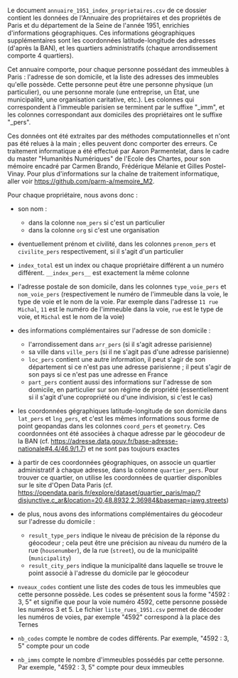 Le document `annuaire_1951_index_proprietaires.csv` de ce dossier contient les données de l'Annuaire des propriétaires et des propriétés de Paris et du département de la Seine de l'année 1951, enrichies d'informations géographiques. Ces informations géographiques supplémentaires sont les coordonnées latitude-longitude des adresses (d'après la BAN), et les quartiers administratifs (chaque arrondissement comporte 4 quartiers).

Cet annuaire comporte, pour chaque personne possédant des immeubles à Paris : l'adresse de son domicile, et la liste des adresses des immeubles qu'elle possède. Cette personne peut être une personne physique (un particulier), ou une personne morale (une entreprise, un Etat, une municipalité, une organisation caritative, etc.). Les colonnes qui correspondent à l'immeuble parisien se terminent par le suffixe "_imm", et les colonnes correspondant aux domiciles des propriétaires ont le suffixe "_pers".

Ces données ont été extraites par des méthodes computationnelles et n'ont pas été relues à la main ; elles peuvent donc comporter des erreurs. Ce traitement informatique a été effectué par Aaron Parmentelat, dans le cadre du master "Humanités Numériques" de l'Ecole des Chartes, pour son mémoire encadré par Carmen Brando, Frédérique Mélanie et Gilles Postel-Vinay. Pour plus d'informations sur la chaîne de traitement informatique, aller voir https://github.com/parm-a/memoire_M2.

Pour chaque propriétaire, nous avons donc :
- son nom :
    - dans la colonne `nom_pers` si c'est un particulier
    - dans la colonne `org` si c'est une organisation 
- éventuellement prénom et civilité, dans les colonnes `prenom_pers` et `civilite_pers` respectivement, si il s'agit d'un particulier
- `index_total` est un index ou chaque propriétaire différent a un numéro différent. `__index_pers__` est exactement la même colonne

- l'adresse postale de son domicile, dans les colonnes `type_voie_pers` et `nom_voie_pers` (respectivement le numéro de l'immeuble dans la voie, le type de voie et le nom de la voie. Par exemple dans l'adresse `11 rue Michal`, `11` est le numéro de l'immeuble dans la voie, `rue` est le type de voie, et `Michal` est le nom de la voie)
- des informations complémentaires sur l'adresse de son domicile :
    - l'arrondissement dans `arr_pers` (si il s'agit adresse parisienne)
    - sa ville dans `ville_pers` (si il ne s'agit pas d'une adresse parisienne)
    - `loc_pers` contient une autre information, il peut s'agir de son département si ce n'est pas une adresse parisienne ; il peut s'agir de son pays si ce n'est pas une adresse en France
    - `part_pers` contient aussi des informations sur l'adresse de son domicile, en particulier sur son régime de propriété (essentiellement si il s'agit d'une copropriété ou d'une indivision, si c'est le cas)
- les coordonnées gégraphiques latitude-longitude de son domicile dans `lat_pers` et `lng_pers`, et c'est les mêmes informations sous forme de point geopandas dans les colonnes `coord_pers` et `geometry`. Ces coordonnées ont été associées à chaque adresse par le géocodeur de la BAN (cf. https://adresse.data.gouv.fr/base-adresse-nationale#4.4/46.9/1.7) et ne sont pas toujours exactes
- à partir de ces coordonnées géographiques, on associe un quartier administratif à chaque adresse, dans la colonne `quartier_pers`. Pour trouver ce quartier, on utilise les coordonnées de quartier disponibles sur le site d'Open Data Paris (cf. https://opendata.paris.fr/explore/dataset/quartier_paris/map/?disjunctive.c_ar&location=20,48.8932,2.36984&basemap=jawg.streets)
- de plus, nous avons des informations complémentaires du géocodeur sur l'adresse du domicile :
    - `result_type_pers` indique le niveau de précision de la réponse du géocodeur ; cela peut être une précision au niveau du numéro de la rue (`housenumber`), de la rue (`street`), ou de la municipalité (`municipality`)
    - `result_city_pers` indique la municipalité dans laquelle se trouve le point associé à l'adresse du domicile par le géocodeur

- `nveaux_codes` contient une liste des codes de tous les immeubles que cette personne possède. Les codes se présentent sous la forme "4592 : 3, 5" et signifie que pour la voie numéro 4592, cette personne possède les numéros 3 et 5. Le fichier `liste_rues_1951.csv` permet de décoder les numéros de voies, par exemple "4592" correspond à la place des Ternes
- `nb_codes` compte le nombre de codes différents. Par exemple, "4592 : 3, 5" compte pour un code
- `nb_imms` compte le nombre d'immeubles possédés par cette personne. Par exemple, "4592 : 3, 5" compte pour deux immeubles





